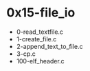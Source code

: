 # 0x15-file_io
* 0-read_textfile.c
* 1-create_file.c
* 2-append_text_to_file.c
* 3-cp.c
* 100-elf_header.c
